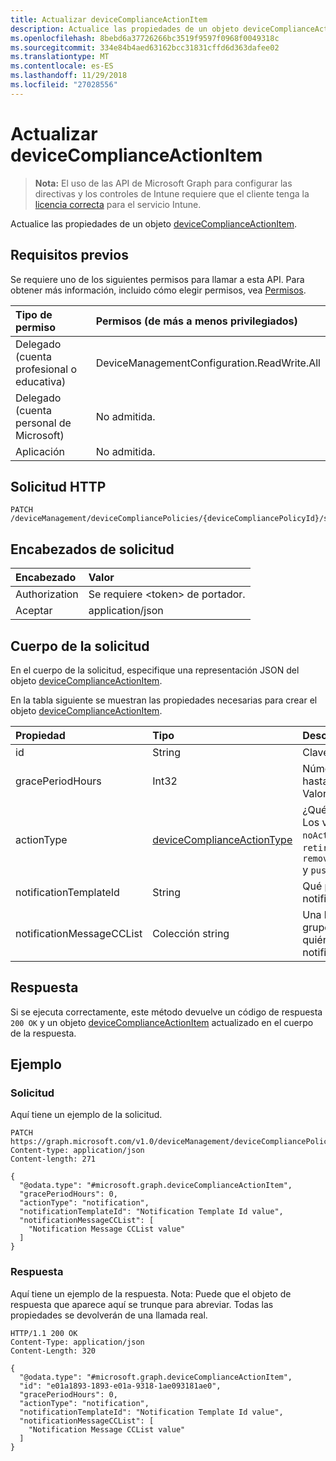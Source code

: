 ```yaml
---
title: Actualizar deviceComplianceActionItem
description: Actualice las propiedades de un objeto deviceComplianceActionItem.
ms.openlocfilehash: 8bebd6a37726266bc3519f9597f0968f0049318c
ms.sourcegitcommit: 334e84b4aed63162bcc31831cffd6d363dafee02
ms.translationtype: MT
ms.contentlocale: es-ES
ms.lasthandoff: 11/29/2018
ms.locfileid: "27028556"
---
```

# <a name="update-devicecomplianceactionitem"></a>Actualizar deviceComplianceActionItem

> **Nota:** El uso de las API de Microsoft Graph para configurar las directivas y los controles de Intune requiere que el cliente tenga la [licencia correcta](https://go.microsoft.com/fwlink/?linkid=839381) para el servicio Intune.

Actualice las propiedades de un objeto [deviceComplianceActionItem](../resources/intune-deviceconfig-devicecomplianceactionitem.md).
## <a name="prerequisites"></a>Requisitos previos
Se requiere uno de los siguientes permisos para llamar a esta API. Para obtener más información, incluido cómo elegir permisos, vea [Permisos](/graph/permissions-reference).

|Tipo de permiso|Permisos (de más a menos privilegiados)|
|:---|:---|
|Delegado (cuenta profesional o educativa)|DeviceManagementConfiguration.ReadWrite.All|
|Delegado (cuenta personal de Microsoft)|No admitida.|
|Aplicación|No admitida.|

## <a name="http-request"></a>Solicitud HTTP
<!-- {
  "blockType": "ignored"
}
-->
``` http
PATCH /deviceManagement/deviceCompliancePolicies/{deviceCompliancePolicyId}/scheduledActionsForRule/{deviceComplianceScheduledActionForRuleId}/scheduledActionConfigurations/{deviceComplianceActionItemId}
```

## <a name="request-headers"></a>Encabezados de solicitud
|Encabezado|Valor|
|:---|:---|
|Authorization|Se requiere &lt;token&gt; de portador.|
|Aceptar|application/json|

## <a name="request-body"></a>Cuerpo de la solicitud
En el cuerpo de la solicitud, especifique una representación JSON del objeto [deviceComplianceActionItem](../resources/intune-deviceconfig-devicecomplianceactionitem.md).

En la tabla siguiente se muestran las propiedades necesarias para crear el objeto [deviceComplianceActionItem](../resources/intune-deviceconfig-devicecomplianceactionitem.md).

|Propiedad|Tipo|Descripción|
|:---|:---|:---|
|id|String|Clave de la entidad.|
|gracePeriodHours|Int32|Número de horas de espera hasta que se aplica la acción. Valores válidos de 0 a 8760|
|actionType|[deviceComplianceActionType](../resources/intune-deviceconfig-devicecomplianceactiontype.md)|¿Qué acción debe realizar. Los valores posibles son: `noAction`, `notification`, `block`, `retire`, `wipe`, `removeResourceAccessProfiles` y `pushNotification`.|
|notificationTemplateId|String|Qué plantilla de mensaje de notificación usar|
|notificationMessageCCList|Colección string|Una lista de identificadores de grupo para especificar a quién enviar este mensaje de notificación.|



## <a name="response"></a>Respuesta
Si se ejecuta correctamente, este método devuelve un código de respuesta `200 OK` y un objeto [deviceComplianceActionItem](../resources/intune-deviceconfig-devicecomplianceactionitem.md) actualizado en el cuerpo de la respuesta.

## <a name="example"></a>Ejemplo
### <a name="request"></a>Solicitud
Aquí tiene un ejemplo de la solicitud.
``` http
PATCH https://graph.microsoft.com/v1.0/deviceManagement/deviceCompliancePolicies/{deviceCompliancePolicyId}/scheduledActionsForRule/{deviceComplianceScheduledActionForRuleId}/scheduledActionConfigurations/{deviceComplianceActionItemId}
Content-type: application/json
Content-length: 271

{
  "@odata.type": "#microsoft.graph.deviceComplianceActionItem",
  "gracePeriodHours": 0,
  "actionType": "notification",
  "notificationTemplateId": "Notification Template Id value",
  "notificationMessageCCList": [
    "Notification Message CCList value"
  ]
}
```

### <a name="response"></a>Respuesta
Aquí tiene un ejemplo de la respuesta. Nota: Puede que el objeto de respuesta que aparece aquí se trunque para abreviar. Todas las propiedades se devolverán de una llamada real.
``` http
HTTP/1.1 200 OK
Content-Type: application/json
Content-Length: 320

{
  "@odata.type": "#microsoft.graph.deviceComplianceActionItem",
  "id": "e01a1893-1893-e01a-9318-1ae093181ae0",
  "gracePeriodHours": 0,
  "actionType": "notification",
  "notificationTemplateId": "Notification Template Id value",
  "notificationMessageCCList": [
    "Notification Message CCList value"
  ]
}
```



